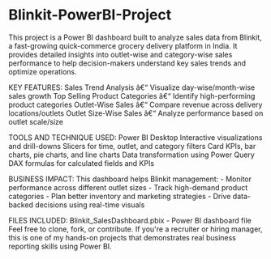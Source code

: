 # Blinkit-PowerBI-Project
This project is a Power BI dashboard built to analyze sales data from Blinkit, a fast-growing quick-commerce grocery delivery platform in India. It provides detailed insights into outlet-wise and category-wise sales performance to help decision-makers understand key sales trends and optimize operations.

KEY FEATURES:
    Sales Trend Analysis â€“ Visualize day-wise/month-wise sales growth
    Top Selling Product Categories â€“ Identify high-performing product categories
    Outlet-Wise Sales â€“ Compare revenue across delivery locations/outlets
    Outlet Size-Wise Sales â€“ Analyze performance based on outlet scale/size

TOOLS AND TECHNIQUE USED:
    Power BI Desktop
    Interactive visualizations and drill-downs
    Slicers for time, outlet, and category filters
    Card KPIs, bar charts, pie charts, and line charts
    Data transformation using Power Query
    DAX formulas for calculated fields and KPIs

BUSINESS IMPACT:
    This dashboard helps Blinkit management: - Monitor performance across different outlet sizes - Track high-demand product categories - Plan better inventory and marketing strategies - Drive data-backed decisions using real-time visuals

FILES INCLUDED:
    Blinkit_SalesDashboard.pbix - Power BI dashboard file
    Feel free to clone, fork, or contribute. If you're a recruiter or hiring manager, this is one of my hands-on projects that demonstrates real business reporting skills using Power BI.
